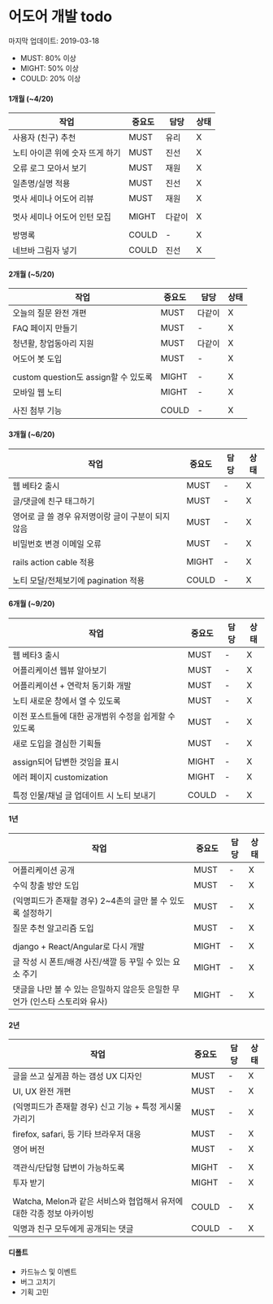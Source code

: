 # 어도어 개발 todo

마지막 업데이트: 2019-03-18

- MUST: 80% 이상
- MIGHT: 50% 이상
- COULD: 20% 이상

#### 1개월 (~4/20)
작업 | 중요도 | 담당 | 상태
--- | --- | --- | ---
사용자 (친구) 추천 | MUST | 유리 | X
노티 아이콘 위에 숫자 뜨게 하기 | MUST | 진선 | X
오류 로그 모아서 보기 | MUST | 재원 | X
일촌명/실명 적용 | MUST | 진선 | X
멋사 세미나 어도어 리뷰 | MUST | 재원 | X
|||
멋사 세미나 어도어 인턴 모집 | MIGHT | 다같이 | X
|||
방명록 | COULD | - | X
네브바 그림자 넣기 | COULD | 진선 | X

#### 2개월 (~5/20)
작업 | 중요도 | 담당 | 상태
--- | --- | --- | ---
오늘의 질문 완전 개편 | MUST | 다같이 | X
FAQ 페이지 만들기 | MUST | - | X
청년활, 창업동아리 지원 | MUST | 다같이 | X
어도어 봇 도입 | MUST | - | X
|||
custom question도 assign할 수 있도록 | MIGHT | - | X
모바일 웹 노티 | MIGHT | - | X
|||
사진 첨부 기능 | COULD | - | X

#### 3개월 (~6/20)
작업 | 중요도 | 담당 | 상태
--- | --- | --- | ---
웹 베타2 출시 | MUST | - | X
글/댓글에 친구 태그하기 | MUST | - | X
영어로 글 쓸 경우 유저명이랑 글이 구분이 되지 않음 | MUST | - | X
비밀번호 변경 이메일 오류 | MUST | - | X
|||
rails action cable 적용 | MIGHT | - | X
|||
노티 모달/전체보기에 pagination 적용 | COULD | - | X

#### 6개월 (~9/20)
작업 | 중요도 | 담당 | 상태
--- | --- | --- | ---
웹 베타3 출시 | MUST | - | X
어플리케이션 웹뷰 알아보기 | MUST | - | X
어플리케이션 + 연락처 동기화 개발 | MUST | - | X
노티 새로운 창에서 열 수 있도록 | MUST | - | X
이전 포스트들에 대한 공개범위 수정을 쉽게할 수 있도록 | MUST | - | X
새로 도입을 결심한 기획들 | MUST | - | X
|||
assign되어 답변한 것임을 표시 | MIGHT | - | X
에러 페이지 customization | MIGHT | - | X
|||
특정 인물/채널 글 업데이트 시 노티 보내기 | COULD | - | X

#### 1년
작업 | 중요도 | 담당 | 상태
--- | --- | --- | ---
어플리케이션 공개 | MUST | - | X
수익 창출 방안 도입 | MUST | - | X
(익명피드가 존재할 경우) 2~4촌의 글만 볼 수 있도록 설정하기 | MUST | - | X
질문 추천 알고리즘 도입 | MUST | - | X
|||
django + React/Angular로 다시 개발 | MIGHT | - | X
글 작성 시 폰트/배경 사진/색깔 등 꾸밀 수 있는 요소 주기 | MIGHT | - | X
댓글을 나만 볼 수 있는 은밀하지 않은듯 은밀한 무언가 (인스타 스토리와 유사) | MIGHT | - | X

#### 2년
작업 | 중요도 | 담당 | 상태
--- | --- | --- | ---
글을 쓰고 싶게끔 하는 갬성 UX 디자인 | MUST | - | X
UI, UX 완전 개편 | MUST | - | X
(익명피드가 존재할 경우) 신고 기능 + 특정 게시물 가리기 | MUST | - | X
firefox, safari, 등 기타 브라우저 대응 | MUST | - | X
영어 버전 | MUST | - | X
|||
객관식/단답형 답변이 가능하도록 | MIGHT | - | X
투자 받기 | MIGHT | - | X
|||
Watcha, Melon과 같은 서비스와 협업해서 유저에 대한 각종 정보 아카이빙 | COULD | - | X
익명과 친구 모두에게 공개되는 댓글 | COULD | - | X

#### 디폴트
- 카드뉴스 및 이벤트
- 버그 고치기
- 기획 고민 
